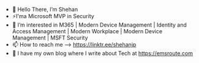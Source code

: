 - 👋 Hello There, I’m Shehan
- ⚡I'ma Microsoft MVP in Security
- 👀 I’m interested in M365 | Modern Device Management | Identity and Access Management | Modern Workplace | Modern Device Management | MSFT Security
- 📫 How to reach me --> https://linktr.ee/shehanjp
- 📝 I have my own blog where I write about Tech at https://emsroute.com

<!---
shehanperera85/shehanperera85 is a ✨ special ✨ repository because its `README.md` (this file) appears on your GitHub profile.
You can click the Preview link to take a look at your changes.
--->
